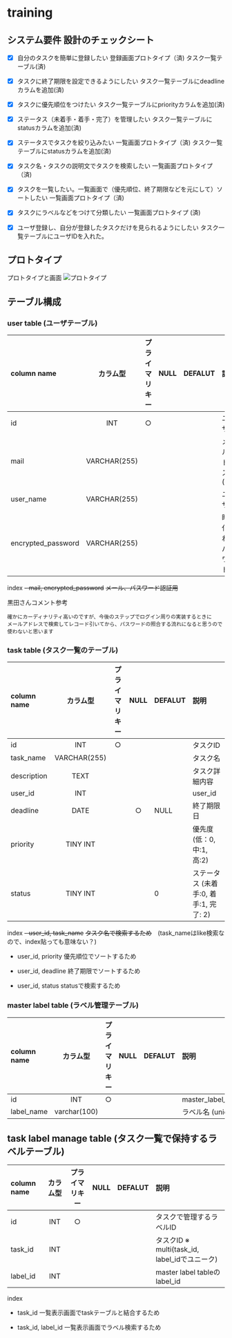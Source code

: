 # training

## システム要件 設計のチェックシート
- [x] 自分のタスクを簡単に登録したい
登録画面プロトタイプ（済)
タスク一覧テーブル(済)

- [x] タスクに終了期限を設定できるようにしたい
 タスク一覧テーブルにdeadlineカラムを追加(済)


- [x] タスクに優先順位をつけたい
 タスク一覧テーブルにpriorityカラムを追加(済)


- [x] ステータス（未着手・着手・完了）を管理したい
 タスク一覧テーブルにstatusカラムを追加(済)


- [x] ステータスでタスクを絞り込みたい
 一覧画面プロトタイプ（済)
 タスク一覧テーブルにstatusカラムを追加(済)


- [x] タスク名・タスクの説明文でタスクを検索したい
 一覧画面プロトタイプ（済)


- [x] タスクを一覧したい。一覧画面で（優先順位、終了期限などを元にして）ソートしたい
 一覧画面プロトタイプ（済)


- [x] タスクにラベルなどをつけて分類したい
一覧画面プロトタイプ (済)


- [x] ユーザ登録し、自分が登録したタスクだけを見られるようにしたい
タスク一覧テーブルにユーザIDを入れた。


## プロトタイプ

プロトタイプと画面
![プロトタイプ](prototype.jpg "プロトタイプ")

## テーブル構成

### user table (ユーザテーブル)

| column name | カラム型 | プライマリキー | NULL | DEFALUT| 説明 |
|:-----------|:------------:|:------------:|:------------:|:------------:|:------------|
| id | INT | ○ | | |ユーザID|
| mail | VARCHAR(255) | | | |メールアドレス (uniq)|
| user_name | VARCHAR(255) | | | |ユーザ名|
| encrypted_password | VARCHAR(255)  | | | |暗号化されたパスワード|

index
~~- mail, encrypted_password~~
~~メール、パスワード認証用~~

黒田さんコメント参考
```
確かにカーディナリティ高いのですが、今後のステップでログイン周りの実装するときに
メールアドレスで検索してレコード引いてから、パスワードの照合する流れになると思うので使わないと思います
```

### task table (タスク一覧のテーブル)

| column name | カラム型 | プライマリキー | NULL | DEFALUT | 説明 |
|:-----------|:------------:|:------------:|:------------:|:------------|:------------|
| id | INT | ○ | | | タスクID |
| task_name | VARCHAR(255) | | | | タスク名 |
| description | TEXT | | | | タスク詳細内容 |
| user_id | INT | | | | user_id |
| deadline | DATE | | ○ | NULL | 終了期限日 |
| priority | TINY INT |  | | | 優先度 (低：0, 中:1, 高:2) |
| status | TINY INT | | | 0 |ステータス (未着手:0, 着手:1, 完了: 2) | 

index
~~- user_id, task_name~~
~~タスク名で検索するため~~　(task_nameはlike検索なので、index貼っても意味ない？)

- user_id, priority
優先順位でソートするため

- user_id, deadline
終了期限でソートするため

- user_id, status
statusで検索するため

### master label table (ラベル管理テーブル)
| column name | カラム型 | プライマリキー | NULL | DEFALUT | 説明 |
|:-----------|:------------:|:------------:|:------------:|:------------|:------------|
| id | INT | ○ | | | master_label_id |
| label_name | varchar(100) | | | | ラベル名 (uniq) |

## task label manage table (タスク一覧で保持するラベルテーブル)

| column name | カラム型 | プライマリキー | NULL | DEFALUT | 説明 |
|:-----------|:------------:|:------------:|:------------:|:------------|:------------|
| id | INT | ○ | | | タスクで管理するラベルID |
| task_id | INT | | | | タスクID ※ multi(task_id, label_idでユニーク) |
| label_id | INT | | | | master label tableのlabel_id |

index
- task_id
一覧表示画面でtaskテーブルと結合するため

- task_id, label_id
一覧表示画面でラベル検索するため
